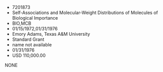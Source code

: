 * 7201873
* Self-Associations and Molecular-Weight Distributions of     Molecules of Biological Importance
* BIO,MCB
* 01/15/1972,01/31/1976
* Emory Adams, Texas A&M University
* Standard Grant
*   name not available
* 01/31/1976
* USD 110,000.00

NONE